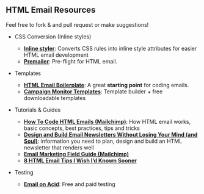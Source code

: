 HTML Email Resources
---

Feel free to fork & and pull request or make suggestions!

* CSS Conversion (Inline styles)
	* [__Inline styler__](http://inlinestyler.torchboxapps.com/): Converts CSS rules into inline style attributes for easier HTML email development
	* [__Premailer__](http://premailer.dialect.ca/): Pre-flight for HTML email.
	
* Templates
	* [__HTML Email Boilerplate__](http://htmlemailboilerplate.com/): A great __starting point__ for coding emails.
	* [__Campaign Monitor Templates__](http://www.campaignmonitor.com/templates/): Template builder + free downloadable templates
	
* Tutorials & Guides
	* [__How To Code HTML Emails (Mailchimp)__](http://kb.mailchimp.com/article/how-to-code-html-emails): How HTML email works, basic concepts, best practices, tips and tricks
	* [__Design and Build Email Newsletters Without Losing Your Mind (and Soul)__](http://www.smashingmagazine.com/2010/01/19/design-and-build-an-email-newsletter-without-losing-your-mind/):  information you need to plan, design and build an HTML newsletter that renders well
	* [__Email Marketing Field Guide (Mailchimp)__](http://mailchimp.com/resources/guides/email-marketing-field-guide/html/)
	* [__8 HTML Email Tips I Wish I’d Known Sooner__](http://mattmedia.net/2007/08/23/8-html-email-tips-i-wish-i-knew-sooner/)
	
* Testing
	* [__Email on Acid__](http://www.emailonacid.com/): Free and paid testing